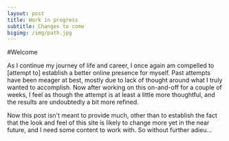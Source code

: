 ```yaml
---
layout: post
title: Work in progress
subtitle: Changes to come
bigimg: /img/path.jpg
---
```


#Welcome

As I continue my journey of life and career, I once again am compelled 
to [attempt to] establish a better online presence for myself. Past attempts 
have been meager at best, mostly due to lack of thought around what I 
truly wanted to accomplish. Now after working on this on-and-off for a couple
of weeks, I feel as though the attempt is at least a little more thoughtful, 
and the results are undoubtedly a bit more refined. 

Now this post isn't meant to provide much, other than to establish the fact that
the look and feel of this site is likely to change more yet in the near future, 
and I need some content to work with.  So without further adieu... 